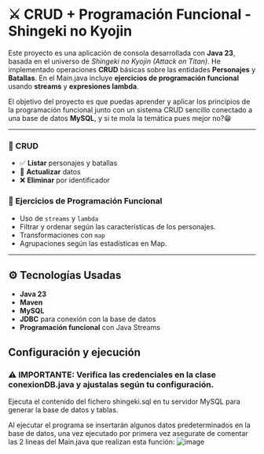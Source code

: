 # ⚔️ CRUD + Programación Funcional - Shingeki no Kyojin

Este proyecto es una aplicación de consola desarrollada con **Java 23**, basada en el universo de *Shingeki no Kyojin (Attack on Titan)*. He implementado operaciones **CRUD** básicas sobre las entidades **Personajes** y **Batallas**.
En el Main.java incluye **ejercicios de programación funcional** usando **streams** y **expresiones lambda**.

El objetivo del proyecto es que puedas aprender y aplicar los principios de la programación funcional junto con un sistema CRUD sencillo conectado a una base de datos **MySQL**, y si te mola la temática pues mejor no?😁

---

### 🔁 CRUD
- ✅ **Listar** personajes y batallas
- 📝 **Actualizar** datos
- ❌ **Eliminar** por identificador

### 🧠 Ejercicios de Programación Funcional
- Uso de `streams` y `lambda`
- Filtrar y ordenar según las características de los personajes.
- Transformaciones con `map`
- Agrupaciones según las estadísticas en Map.

---

## ⚙ Tecnologías Usadas

- **Java 23**
- **Maven**
- **MySQL**
- **JDBC** para conexión con la base de datos
- **Programación funcional** con Java Streams

## Configuración y ejecución

### ⚠️ IMPORTANTE: Verifica las credenciales en la clase conexionDB.java y ajustalas según tu configuración.
Ejecuta el contenido del fichero shingeki.sql en tu servidor MySQL para generar la base de datos y tablas.

Al ejecutar el programa se insertarán algunos datos predeterminados en la base de datos, una vez ejecutado por primera vez asegurate de comentar las 2 lineas del Main.java que realizan esta función:
![image](https://github.com/user-attachments/assets/1ae30172-5e7b-4763-aece-2403b3eeb3aa)


